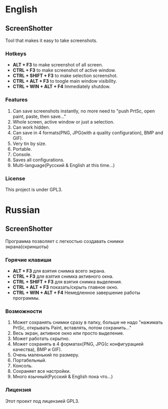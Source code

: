 # English
## ScreenShotter
Tool that makes it easy to take screenshots.
### Hotkeys
* **ALT + F3** to make screenshot of all screen.
* **CTRL + F3** to make screenshot of active window.
* **CTRL + SHIFT + F3** to make selection screenshot.
* **CTRL + ALT + F3** to toogle main window visibility.
* **CTRL + WIN + ALT + F4** Immediately shutdow.

### Features
1. Can save screenshots instantly, no more need to "push PrtSc, open paint, paste, then save..."
2. Whole screen, active window or just a selection.
3. Can work hidden.
4. Can save in 4 formats(PNG, JPG(with a quality configuration), BMP and GIF).
5. Very tin by size.
6. Portable.
7. Console.
8. Saves all configurations.
9. Multi-language(Русский & English at this time...)

### License
This project is under GPL3.
# Russian
## ScreenShotter
Программа позволяет с легкостью создавать снимки экрана(скриншоты)
### Горячие клавиши
* **ALT + F3** для взятия снимка всего экрана.
* **CTRL + F3** для взятия снимка активного окна.
* **CTRL + SHIFT + F3** для взятия снимка выделения.
* **CTRL + ALT + F3** показать/скрыть главное окно.
* **CTRL + WIN + ALT + F4** Немедленное завершение работы программы.

### Возможности
1. Может сохранять снимки сразу в папку, больше не надо "нажимать PrtSc, открывать Paint, вставлять, потом сохранить..."
2. Весь экран, активное окно или просто выделение.
3. Может работать скрытно.
4. Может сохранять в 4 форматах(PNG, JPG(с конфигурацией качества), BMP и GIF).
5. Очень маленький по размеру.
6. Портабельный.
7. Консоль.
8. Сохраняет все настройки.
9. Много язычный(Русский & English пока что...)

### Лицензия
Этот проект под лицензией GPL3.
